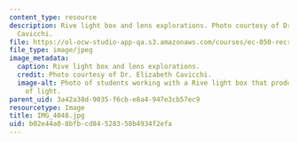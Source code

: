 ```yaml
---
content_type: resource
description: Rive light box and lens explorations. Photo courtesy of Dr. Elizabeth
  Cavicchi.
file: https://ol-ocw-studio-app-qa.s3.amazonaws.com/courses/ec-050-recreate-experiments-from-history-inform-the-future-from-the-past-galileo-january-iap-2010/b02e44a08bfbcd84528358b4934f2efa_IMG_4048.jpg
file_type: image/jpeg
image_metadata:
  caption: Rive light box and lens explorations.
  credit: Photo courtesy of Dr. Elizabeth Cavicchi.
  image-alt: Photo of students working with a Rive light box that produces three beams
    of light.
parent_uid: 3a42a38d-9035-f6cb-e8a4-947e3cb57ec9
resourcetype: Image
title: IMG_4048.jpg
uid: b02e44a0-8bfb-cd84-5283-58b4934f2efa
---
```

